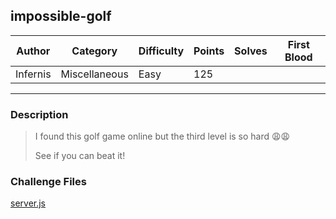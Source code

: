## impossible-golf

| Author   | Category      | Difficulty | Points | Solves | First Blood |
| -------- | ------------- | ---------- | ------ | ------ | ----------- |
| Infernis | Miscellaneous | Easy       | 125    |        |             |

---

### Description

> I found this golf game online but the third level is so hard 😩😩 
> 
> See if you can beat it!

### Challenge Files

[server.js](dist/server.js)
